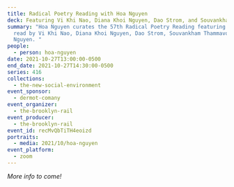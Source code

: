 ```yaml
---
title: Radical Poetry Reading with Hoa Nguyen
deck: Featuring Vi Khi Nao, Diana Khoi Nguyen, Dao Strom, and Souvankham Thammavongsa
summary: "Hoa Nguyen curates the 57th Radical Poetry Reading featuring poetry
  read by Vi Khi Nao, Diana Khoi Nguyen, Dao Strom, Souvankham Thammavongsa, and
  Nguyen. "
people:
  - person: hoa-nguyen
date: 2021-10-27T13:00:00-0500
end_date: 2021-10-27T14:30:00-0500
series: 416
collections:
  - the-new-social-environment
event_sponsor:
  - dermot-comany
event_organizer:
  - the-brooklyn-rail
event_producer:
  - the-brooklyn-rail
event_id: recMvQbTiTH4eoizd
portraits:
  - media: 2021/10/hoa-nguyen
event_platform:
  - zoom
---
```

*More info to come!*